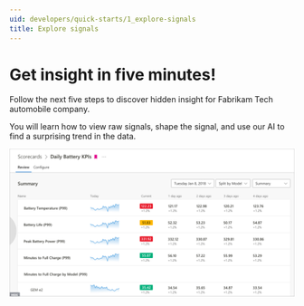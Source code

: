 ```yaml
---
uid: developers/quick-starts/1_explore-signals
title: Explore signals  
---
```


# Get insight in five minutes! 

Follow the next five steps to discover hidden insight for Fabrikam Tech automobile company. 

You will learn how to view raw signals, shape the signal, and use our AI to find a surprising trend in the data. 

![Video](dashboard.png)



